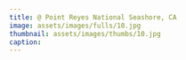 ```yaml
---
title: @ Point Reyes National Seashore, CA
image: assets/images/fulls/10.jpg
thumbnail: assets/images/thumbs/10.jpg
caption:
---
```

